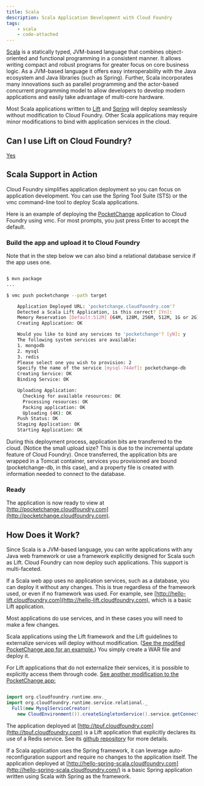 ```yaml
---
title: Scala
description: Scala Application Development with Cloud Foundry
tags:
    - scala
    - code-attached
---
```


[Scala](http://www.scala-lang.org/) is a statically typed, JVM-based language that combines object-oriented and functional programming in a consistent manner. It allows writing compact and robust programs for greater focus on core business logic. As a JVM-based language it offers easy interoperability with the Java ecosystem and Java libraries (such as Spring). Further, Scala incorporates many innovations such as parallel programming and the actor-based concurrent programming model to allow developers to develop modern applications and easily take advantage of multi-core hardware.

Most Scala applications written to [Lift](http://liftweb.net/) and [Spring](http://springframework.org/) will deploy seamlessly without modification to Cloud Foundry.  Other Scala applications may require minor modifications to bind with application services in the cloud.

## Can I use Lift on Cloud Foundry?

[Yes](/frameworks/scala/lift.html)

## Scala Support in Action

Cloud Foundry simplifies application deployment so you can focus on application development. You can use the Spring Tool Suite (STS) or the vmc command-line tool to deploy Scala applications.

Here is an example of deploying the [PocketChange](https://github.com/cloudfoundry-samples/pocketchangeapp-cf-runtime) application to Cloud Foundry using vmc. For most prompts, you just press Enter to accept the default.

### Build the app and upload it to Cloud Foundry

Note that in the step below we can also bind a relational database service if the app uses one.

```bash

$ mvn package
...

$ vmc push pocketchange --path target

    Application Deployed URL: 'pocketchange.cloudfoundry.com'?
    Detected a Scala Lift Application, is this correct? [Yn]:
    Memory Reservation [Default:512M] (64M, 128M, 256M, 512M, 1G or 2G)
    Creating Application: OK

    Would you like to bind any services to 'pocketchange'? [yN]: y
    The following system services are available:
    1. mongodb
    2. mysql
    3. redis
    Please select one you wish to provision: 2
    Specify the name of the service [mysql-744ef]: pocketchange-db
    Creating Service: OK
    Binding Service: OK

    Uploading Application:
      Checking for available resources: OK
      Processing resources: OK
      Packing application: OK
      Uploading (4K): OK
    Push Status: OK
    Staging Application: OK
    Starting Application: OK

```

During this deployment process, application bits are transferred to the cloud. (Notice the small upload size? This is due to the incremental update feature of Cloud Foundry). Once transferred, the application bits are wrapped in a Tomcat container, services you provisioned are bound (pocketchange-db, in this case), and a property file is created with information needed to connect to the database.

### Ready
The application is now ready to view at [http://pocketchange.cloudfoundry.com](http://pocketchange.cloudfoundry.com).

## How Does it Work?

Since Scala is a JVM-based language, you can write applications with any Java web framework or use a framework explicitly designed for Scala such as Lift. Cloud Foundry can now deploy such applications. This support is multi-faceted.

If a Scala web app uses no application services, such as a database, you can deploy it without any changes. This is true regardless of the framework used, or even if no framework was used. For example, see [http://hello-lift.cloudfoundry.com](http://hello-lift.cloudfoundry.com), which is a basic Lift application.

Most applications do use services, and in these cases you will need to make a few changes.

Scala applications using the Lift framework and the Lift guidelines to externalize services will deploy without modification. ([See the modified PocketChange app for an example.](https://github.com/cloudfoundry-samples/pocketchangeapp-prop)) You simply create a WAR file and deploy it.

For Lift applications that do not externalize their services, it is possible to explicitly access them through code. [See another modification to the PocketChange app:](https://github.com/cloudfoundry-samples/pocketchangeapp-cf-runtime)

```scala

import org.cloudfoundry.runtime.env._
import org.cloudfoundry.runtime.service.relational._
  Full(new MysqlServiceCreator(
    new CloudEnvironment()).createSingletonService().service.getConnection())

```

The application deployed at [http://tpuf.cloudfoundry.com](http://tpuf.cloudfoundry.com) is a Lift application that explicitly declares its use of a Redis service. See its [github repository](https://github.com/dcbriccetti/talking-puffin/) for more details.

If a Scala application uses the Spring framework, it can leverage auto-reconfiguration support and require no changes to the application itself. The application deployed at [http://hello-spring-scala.cloudfoundry.com](http://hello-spring-scala.cloudfoundry.com/) is a basic Spring application written using Scala with Spring as the framework.
